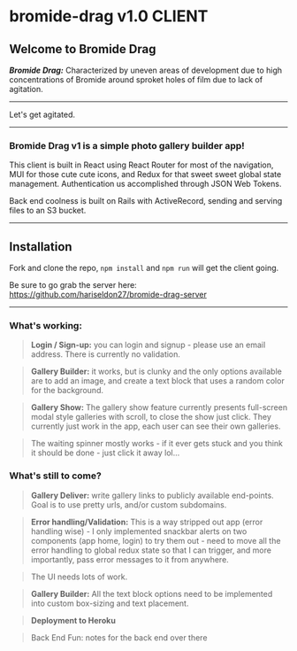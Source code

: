 # bromide-drag v1.0 CLIENT

## Welcome to Bromide Drag

***Bromide Drag:*** Characterized by uneven areas of development due to high concentrations of Bromide around sproket holes of film due to lack of agitation. 

---
Let's get agitated.

---

### Bromide Drag v1 is a simple photo gallery builder app!

This client is built in React using React Router for most of the navigation, MUI for those cute cute icons, and Redux for that sweet sweet global state management.  Authentication us accomplished through JSON Web Tokens.

Back end coolness is built on Rails with ActiveRecord, sending and serving files to an S3 bucket.

---

## Installation
Fork and clone the repo, `npm install` and `npm run` will get the client going.

Be sure to go grab the server here: https://github.com/hariseldon27/bromide-drag-server



---
### What's working:
>**Login / Sign-up:** you can login and signup - please use an email address.  There is currently no validation.

>**Gallery Builder:** it works, but is clunky and the only options available are to add an image, and create a text block that uses a random color for the background.

>**Gallery Show:** The gallery show feature currently presents full-screen modal style galleries with scroll, to close the show just click.  They currently just work in the app, each user can see their own galleries.

>The waiting spinner mostly works - if it ever gets stuck and you think it should be done - just click it away lol...

### What's still to come?
>**Gallery Deliver:** write gallery links to publicly available end-points. Goal is to use pretty urls, and/or custom subdomains.

>**Error handling/Validation:** This is a way stripped out app (error handling wise) - I only implemented snackbar alerts on two components (app home, login) to try them out - need to move all the error handling to global redux state so that I can trigger, and more importantly, pass error messages to it from anywhere.

>The UI needs lots of work.

>**Gallery Builder:** All the text block options need to be implemented into custom box-sizing and text placement.

>**Deployment to Heroku**

>Back End Fun: notes for the back end over there